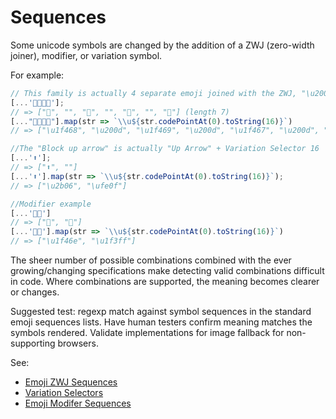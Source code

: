 # Sequences

Some unicode symbols are changed by the addition of a ZWJ (zero-width joiner), modifier, or variation symbol.

For example:

```js
// This family is actually 4 separate emoji joined with the ZWJ, "\u200d"
[...'👨‍👩‍👧‍👦'];
// => ["👨", "‍", "👩", "‍", "👧", "‍", "👦"] (length 7)
[..."👨‍👩‍👧‍👦"].map(str => `\\u${str.codePointAt(0).toString(16)}`)
// => ["\u1f468", "\u200d", "\u1f469", "\u200d", "\u1f467", "\u200d", "\u1f466"]

//The "Block up arrow" is actually "Up Arrow" + Variation Selector 16
[...'⬆️'];
// => ["⬆", "️"]
[...'⬆️'].map(str => `\\u${str.codePointAt(0).toString(16)}`);
// => ["\u2b06", "\ufe0f"]

//Modifier example
[...'👮🏿']
// => ["👮", "🏿"]
[...'👮🏿'].map(str => `\\u${str.codePointAt(0).toString(16)}`)
// => ["\u1f46e", "\u1f3ff"]
```

The sheer number of possible combinations combined with the ever growing/changing specifications make detecting valid combinations difficult in code. Where combinations are supported, the meaning becomes clearer or changes.

Suggested test: regexp match against symbol sequences in the standard emoji sequences lists. Have human testers confirm meaning matches the symbols rendered. Validate implementations for image fallback for non-supporting browsers.

See:

- [Emoji ZWJ Sequences](https://emojipedia.org/emoji-zwj-sequences/)
- [Variation Selectors](<https://en.wikipedia.org/wiki/Variation_Selectors_(Unicode_block)>)
- [Emoji Modifer Sequences](http://unicode.org/emoji/charts/emoji-sequences.html#modifier_sequences)
